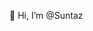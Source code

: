 👋 Hi, I’m @Suntaz
<!---
- 👀 I’m interested in web development.
- 📫 mail: ksasqs801@gmail.com
- 🌱🌱🌱🌱🌱🌱🌱🌱🌱🌱🌱🌱🌱🌱
--->
<!---
Suntaz/Suntaz is a ✨ special ✨ repository because its `README.md` (this file) appears on your GitHub profile.
You can click the Preview link to take a look at your changes.
--->
